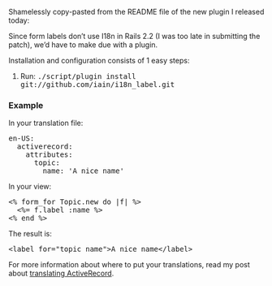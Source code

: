 Shamelessly copy-pasted from the README file of the new plugin I released today:

Since form labels don’t use I18n in Rails 2.2 (I was too late in submitting the patch), we’d have to make due with a plugin.

Installation and configuration consists of 1 easy steps:

<ol>
  <li>Run: <tt>./script/plugin install git://github.com/iain/i18n_label.git</tt></li>
</ol>

<h3>Example</h3>

In your translation file:

<pre lang="yaml">
en-US:
  activerecord:
    attributes:
      topic:
        name: 'A nice name'
</pre>

In your view:

<pre lang="rails">
<% form_for Topic.new do |f| %>
  <%= f.label :name %>
<% end %>
</pre>

The result is:

<pre>
&lt;label for="topic_name">A nice name&lt;/label>
</pre>

For more information about where to put your translations, read my post about [translating ActiveRecord](/translating-activerecord/).
